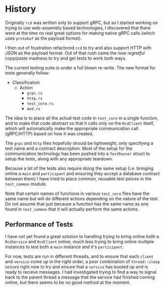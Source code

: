 # History

Originally `rcd` was written only to support gRPC, but as I started working on trying to use web-assembly based technologies, I discovered that there were at the time no real great options for making native gRPC calls (which uses `protobuf` as the payload format).

I then out of frustration refactored `rcd` to try and also support HTTP with JSON as the payload format. Out of that rush came the now _regretful_ copy/paste madness to try and get tests to work both ways.

The current testing suite is under a full blown re-write. The new format for tests generally follow:

- Classification 
    - Action
        - `grpc.rs`
        - `http.rs`
        - `test_core.rs`
        - `mod.rs`

The idea is to place all the actual test code in `test_core` in a single function, and to make that code abstract so that it calls only on the `RcdClient` itself, which will automatically make the appropriate communication call (gRPC/HTTP) based on how it was created.

The `grpc` and `http` files hopefully should be lightweight, only specifying a test name and a contract description. Most of the setup for the communication technology has been pushed into a `TestRunner` struct to setup the tests, along with any appropriate teardown. 

Because a lot of the tests also require doing the same setup (i.e. bringing online a `main` and `participant` and ensuring they accept a database contract between them) I have tried to place common, reusable test peices in the `test_common` module.

Note that certain names of functions in various `test_core` files have the same name but will do different actions depending on the nature of the test. Do not assume that just because a function has the same name as one found in `test_common` that it will actually perform the same actions.

## Performance of Tests

I have not yet found a great solution to handling trying to bring online both a `RcdService` and `RcdClient` online, much less trying to bring online multiple instances to test both a `main` instance and it's `participant`. 

For now, tests are run in different threads, and to ensure that each `client` and `service` come up in the right order, a poor combination of `thread::sleep` occurs right now to try and ensure that a `service` has booted up and is ready to recieve messages. I had investigated trying to find a way to signal back to the parent thread a message that the service had finished coming online, but there seems to be no good method at the moment.

